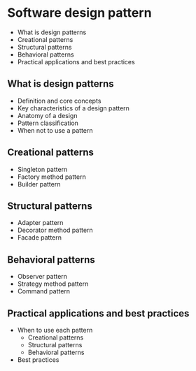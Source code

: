 # Software design pattern

- What is design patterns
- Creational patterns
- Structural patterns
- Behavioral patterns
- Practical applications and best practices


## What is design patterns
- Definition and core concepts
- Key characteristics of a design pattern
- Anatomy of a design
- Pattern classification
- When not to use a pattern

## Creational patterns
- Singleton pattern
- Factory method pattern
- Builder pattern

## Structural patterns
- Adapter pattern
- Decorator method pattern
- Facade pattern

## Behavioral patterns
- Observer pattern
- Strategy method pattern
- Command pattern

## Practical applications and best practices
- When to use each pattern
    - Creational patterns
    - Structural patterns
    - Behavioral patterns
- Best practices